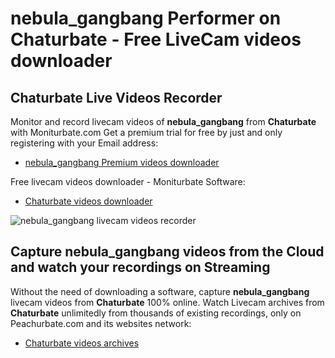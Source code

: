# nebula_gangbang Performer on Chaturbate - Free LiveCam videos downloader

## Chaturbate Live Videos Recorder

Monitor and record livecam videos of **nebula_gangbang** from **Chaturbate** with Moniturbate.com
Get a premium trial for free by just and only registering with your Email address:
* [nebula_gangbang Premium videos downloader](https://moniturbate.com/request-demo-licence-key.html)

Free livecam videos downloader - Moniturbate Software:
* [Chaturbate videos downloader](https://moniturbate.com/moniturbate-download-software.html)

![nebula_gangbang livecam videos recorder](https://peachurnet.com/templates/moniturbate-software.png)


## Capture nebula_gangbang videos from the Cloud and watch your recordings on Streaming

Without the need of downloading a software, capture **nebula_gangbang** livecam videos from **Chaturbate** 100% online.
Watch Livecam archives from **Chaturbate** unlimitedly from thousands of existing recordings, only on Peachurbate.com and its websites network:
* [Chaturbate videos archives](https://peachurnet.com/)